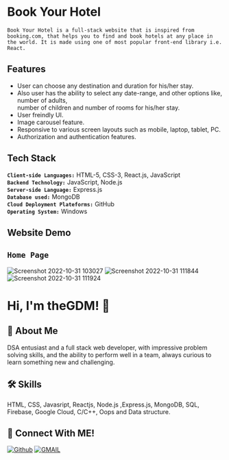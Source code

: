 # Book Your Hotel
`Book Your Hotel is a full-stack website that is inspired from booking.com, that helps you to find and book hotels at any place in the world.
 It is made using one of most popular front-end library i.e. React. `

## Features
- User can choose any destination and duration for his/her stay. 
- Also user has the ability to select any date-range, and other options like, number of adults, </br> number of children and 
  number of rooms for his/her stay.
- User freindly UI.
- Image carousel feature.
- Responsive to various screen layouts such as mobile, laptop, tablet, PC.
- Authorization and authentication features.

## Tech Stack

**`Client-side Languages:`** HTML-5, CSS-3, React.js, JavaScript</br>
**`Backend Technology:`** JavaScript, Node.js</br>
**`Server-side Language:`** Express.js</br>
**`Database used:`** MongoDB</br>
**`Cloud Deployment Plateforms:`** GitHub</br>
**`Operating System:`** Windows</br>
  
## Website Demo
## `Home Page`
![Screenshot 2022-10-31 103027](https://user-images.githubusercontent.com/89511377/198939401-b9eda8a5-2dad-4da4-98cd-4b294a886ae6.jpg)
![Screenshot 2022-10-31 111844](https://user-images.githubusercontent.com/89511377/198940363-bda7254a-c09d-405b-9480-389c996d40cd.jpg)
![Screenshot 2022-10-31 111924](https://user-images.githubusercontent.com/89511377/198940383-c8a6e7f7-6922-4f01-9c4b-a3f116af48a7.jpg)

# Hi, I'm theGDM! 👋
## 🚀 About Me
DSA entusiast and a full stack web developer, with impressive problem solving skills,
and the ability to perform well in a team, always curious to learn something new and challenging.

## 🛠 Skills
HTML, CSS, Javasript, Reactjs, Node.js ,Express.js, MongoDB, SQL, Firebase, Google Cloud, C/C++, Oops and Data structure.

## 🔗 Connect With ME!
[![Github](https://img.shields.io/badge/github-000?style=for-the-badge&logo=github&logoColor=)](https://github.com/theGDM)
[![GMAIL](https://img.shields.io/badge/Gmail-ea4335?style=for-the-badge&logo=gmail&logoColor=white)](mailto:gyandeepmehra370@gmail.com)
